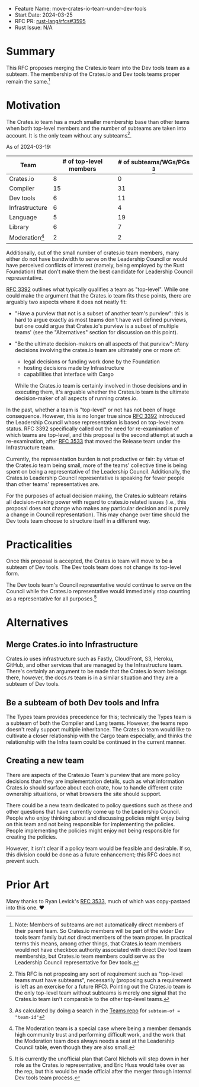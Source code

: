 - Feature Name: move-crates-io-team-under-dev-tools
- Start Date: 2024-03-25
- RFC PR: [rust-lang/rfcs#3595](https://github.com/rust-lang/rfcs/pull/3595)
- Rust Issue: N/A

# Summary

This RFC proposes merging the Crates.io team into the Dev tools team as a subteam. The membership of the Crates.io and Dev tools teams proper remain the same.[^subteam]

[^subteam]: Note: Members of subteams are not automatically direct members of their parent team. So Crates.io members will be part of the wider Dev tools team family but *not* direct members of the team proper. In practical terms this means, among other things, that Crates.io team members would not have checkbox authority associated with direct Dev tool team membership, but Crates.io team members could serve as the Leadership Council representative for Dev tools.

# Motivation

The Crates.io team has a much smaller membership base than other teams when both top-level members and the number of subteams are taken into account. It is the only team without any subteams[^subteam-requirement].

As of 2024-03-19:

| Team | # of top-level members | # of subteams/WGs/PGs [^count] |
|--|--|--|
| Crates.io | 8 | 0 |
| Compiler | 15 | 31 |
| Dev tools | 6 | 11 |
| Infrastructure | 6 | 4 |
| Language | 5 | 19 |
| Library | 6 | 7 |
| Moderation[^mods] | 2 | 2 |

[^count]: As calculated by doing a search in the [Teams repo](https://github.com/rust-lang/team) for `subteam-of = "team-id"`
[^mods]: The Moderation team is a special case where being a member demands high community trust and performing difficult work, and the work that the Moderation team does always needs a seat at the Leadership Council table, even though they are also small.

Additionally, out of the small number of crates.io team members, many either do not have bandwidth to serve on the Leadership Council or would have perceived conflicts of interest (namely, being employed by the Rust Foundation) that don't make them the best candidate for Leadership Council representative.

[^subteam-requirement]: This RFC is not proposing any sort of requirement such as "top-level teams must have subteams", necessarily (proposing such a requirement is left as an exercise for a future RFC). Pointing out the Crates.io team is the only top-level team without subteams is merely one signal that the Crates.io team isn't comparable to the other top-level teams.

[RFC 3392](https://github.com/rust-lang/rfcs/blob/master/text/3392-leadership-council.md#top-level-teams) outlines what typically qualifies a team as "top-level". While one could make the argument that the Crates.io team fits these points, there are arguably two aspects where it does not neatly fit:

* "Have a purview that not is a subset of another team's purview": this is hard to argue exactly as most teams don't have well defined purviews, but one could argue that Crates.io's purview is a subset of multiple teams' (see the "Alternatives" section for discussion on this point).

* "Be the ultimate decision-makers on all aspects of that purview": Many decisions involving the crates.io team are ultimately one or more of:
  * legal decisions or funding work done by the Foundation
  * hosting decisions made by Infrastructure
  * capabilities that interface with Cargo

  While the Crates.io team is certainly involved in those decisions and in executing them, it's arguable whether the Crates.io team is the ultimate decision-maker of all aspects of running crates.io.

In the past, whether a team is "top-level" or not has not been of huge consequence. However, this is no longer true since [RFC 3392](https://github.com/rust-lang/rfcs/pull/3392) introduced the Leadership Council whose representation is based on top-level team status. RFC 3392 specifically called out the need for re-examination of which teams are top-level, and this proposal is the second attempt at such a re-examination, after [RFC 3533] that moved the Release team under the Infrastructure team.

Currently, the representation burden is not productive or fair: by virtue of the Crates.io team being small, more of the teams' collective time is being spent on being a representative of the Leadership Council. Additionally, the Crates.io Leadership Council representative is speaking for fewer people than other teams' representatives are.

For the purposes of actual decision making, the Crates.io subteam retains all decision-making power with regard to crates.io related issues (i.e., this proposal does not change who makes any particular decision and is purely a change in Council representation). This may change over time should the Dev tools team choose to structure itself in a different way.

# Practicalities

Once this proposal is accepted, the Crates.io team will move to be a subteam of Dev tools. The Dev tools team does not change its top-level form.

The Dev tools team's Council representative would continue to serve on the Council while the Crates.io representative would immediately stop counting as a representative for all purposes.[^plan]

[^plan]: It is currently the unofficial plan that Carol Nichols will step down in her role as the Crates.io representative, and Eric Huss would take over as the rep, but this would be made official after the merger through internal Dev tools team process.

# Alternatives

## Merge Crates.io into Infrastructure

Crates.io uses infrastructure such as Fastly, CloudFront, S3, Heroku, GitHub, and other services that are managed by the Infrastructure team. There's certainly an argument to be made that the Crates.io team belongs there, however, the docs.rs team is in a similar situation and they are a subteam of Dev tools.

## Be a subteam of both Dev tools and Infra

The Types team provides precedence for this; technically the Types team is a subteam of both the Compiler and Lang teams. However, the teams repo doesn't really support multiple inheritance. The Crates.io team would like to cultivate a closer relationship with the Cargo team especially, and thinks the relationship with the Infra team could be continued in the current manner.

## Creating a new team

There are aspects of the Crates.io Team's purview that are more policy decisions than they are implementation details, such as what information Crates.io should surface about each crate, how to handle different crate ownership situations, or what browsers the site should support.

There could be a new team dedicated to policy questions such as these and other questions that have currently come up to the Leadership Council. People who enjoy thinking about and discussing policies might enjoy being on this team and not being responsible for implementing the policies. People implementing the policies might enjoy not being responsible for creating the policies.

However, it isn't clear if a policy team would be feasible and desirable. If so, this division could be done as a future enhancement; this RFC does not prevent such.

# Prior Art

Many thanks to Ryan Levick's [RFC 3533], much of which was copy-pastaed into this one. ❤️

[RFC 3533]: https://github.com/rust-lang/rfcs/pull/3533
